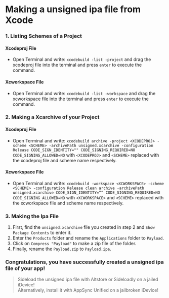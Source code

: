 # Making a unsigned ipa file from Xcode

### 1. Listing Schemes of a Project

#### Xcodeproj File
* Open Terminal and write: `xcodebuild -list -project` and drag the xcodeproj file into the terminal and press `enter` to execute the command.

#### Xcworkspace File
* Open Terminal and write: `xcodebuild -list -workspace` and drag the xcworkspace file into the terminal and press `enter` to execute the command.

### 2. Making a Xcarchive of your Project

#### Xcodeproj File
* Open Terminal and write: `xcodebuild archive -project <XCODEPROJ> -scheme <SCHEME> -archivePath unsigned.xcarchive -configuration Release CODE_SIGN_IDENTITY="" CODE_SIGNING_REQUIRED=NO CODE_SIGNING_ALLOWED=NO` with `<XCODEPROJ>` and `<SCHEME>` replaced with the xcodeproj file and scheme name respectively. 

#### Xcworkspace File
* Open Terminal and write: `xcodebuild -workspace <XCWORKSPACE> -scheme <SCHEME> -configuration Release clean archive -archivePath unsigned.xcarchive CODE_SIGN_IDENTITY=”” CODE_SIGNING_REQUIRED=NO CODE_SIGNING_ALLOWED=NO`  with `<XCWORKSPACE>` and `<SCHEME>` replaced with the xcworkspace file and scheme name respectively. 

### 3. Making the Ipa File

1. First, find the `unsigned.xcarchive` file you created in step 2 and `Show Package Contents` to enter it.
2. Enter the `Products` folder and rename the `Applications` folder to `Payload`.
3. Click on `Compress "Payload"` to make a zip file of the folder.
4. Finally, rename the `Payload.zip` to `Payload.ipa`.

### Congratulations, you have successfully created a unsigned ipa file of your app!
>Sideload the unsigned ipa file with Altstore or Sideloadly on a jailed iDevice!  
>Alternatively, install it with AppSync Unified on a jailbroken iDevice!
